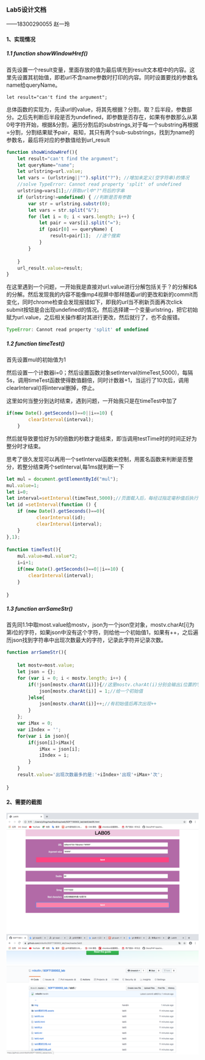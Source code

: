 ### Lab5设计文档

——18300290055 赵一玲

#### 1、实现情况

##### 1.1 function showWindowHref()

首先设置一个result变量，里面存放的值为最后填充到result文本框中的内容。这里先设置其初始值，即若url不含name参数时打印的内容。同时设置要找的参数名name给queryName。

```
let result="can't find the argument";
```

总体函数的实现为，先读url的value，将其先根据？分割，取？后半段，参数部分。之后先判断后半段是否为undefined，即参数是否存在，如果有参数那么从第0号字符开始，根据&分割，遍历分割后的substrings,对于每一个substring再根据=分割，分割结果赋予pair，易知，其只有两个sub-substrings，找到为name的参数名，最后将对应的参数值给到url_result

```javascript
function showWindowHref(){
    let result="can't find the argument";
    let queryName="name";
    let urlstring=url.value;
    let vars = (urlstring||"").split("?"); //增加未定义(空字符串)的情况
    //solve TypeError: Cannot read property 'split' of undefined
    urlstring=vars[1];//获取url中"?"符后的字串
    if (urlstring!=undefined) { //判断是否有参数
        var str = urlstring.substr(0);
        let vars = str.split("&");
        for (let i = 0; i < vars.length; i++) {
            let pair = vars[i].split("=");
            if (pair[0] == queryName) {
                result=pair[1];  //逐个搜索
            }
        }

    }
    url_result.value=result;
}
```

在这里遇到一个问题，一开始我是直接对url.value进行分解包括关于？的分解和&的分解。然后发现我的内容不能像mp4视屏中那样随着url的更改和新的commit而变化，同时chrome检查会发现报错如下，即我的url当不刷新页面再次click submit按钮是会出现undefined的情况。然后选择建一个变量urlstring，把它初始赋为url.value，之后相关操作都对其进行更改，然后就行了，也不会报错。

```javascript
TypeError: Cannot read property 'split' of undefined
```

##### 1.2 function timeTest()

首先设置mul的初始值为1

然后设置一个计数器i=0；然后设置函数对象setInterval(timeTest,5000)，每隔5s，调用timeTest函数使得数值翻倍，同时计数器+1，当运行了10次后，调用clearInterval()将interval删掉，停止。

这里如何当整分到达时结束，遇到问题，一开始我只是在timeTest中加了

```javascript
if(new Date().getSeconds()==0||i==10) {
        clearInterval(interval);
    }
```

然后就导致要恰好为5的倍数的秒数才能结束，即当调用testTime时的时间正好为整分时才结束。

思考了很久发现可以再用一个setInterval函数来控制，用匿名函数来判断是否整分，若整分结束两个setInterval,每1ms就判断一下

```javascript
let mul = document.getElementById("mul");
mul.value=1;
let i=0;
let interval=setInterval(timeTest,5000);//页面载入后，每经过指定毫秒值后执行指定表达式，是间隔多次执行的
let id =setInterval(function () {
    if (new Date().getSeconds()==0){
           clearInterval(id);
           clearInterval(interval);
    }
},1);

function timeTest(){
    mul.value=mul.value*2;
    i=i+1;
    if(new Date().getSeconds()==0||i==10) {
        clearInterval(interval);
    }

}
```

##### 1.3 function arrSameStr()

首先同1.1中取most.value给mostv，json为一个json空对象，mostv.charAt[i]为第i位的字符，如果json中没有这个字符，则给他一个初始值1，如果有++，之后遍历json找到字符串中出现次数最大的字符，记录此字符并记录次数。

```javascript
function arrSameStr(){

    let mostv=most.value;
    let json = {};
    for (var i = 0; i < mostv.length; i++) {
        if(!json[mostv.charAt(i)]){//这里mostv.charAt(i)分别会输出i位置的字符，json初始化设置为一个空对象。
            json[mostv.charAt(i)] = 1;//给一个初始值
        }else{
            json[mostv.charAt(i)]++;//有初始值后再次出现++
        }
    };
    var iMax = 0;
    var iIndex = '';
    for(var i in json){
        if(json[i]>iMax){
            iMax = json[i];
            iIndex = i;
        }
    }
    result.value='出现次数最多的是:'+iIndex+'出现'+iMax+'次';

}
```



#### 2、需要的截图

![lab5网页截图](img/lab5网页截图.png)![github截图](img/github截图.png)



